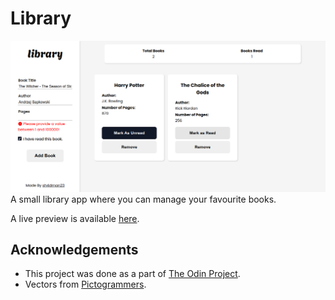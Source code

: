 # Library

![preview](./preview.png)
A small library app where you can manage your favourite books.

A live preview is available [here](https://sh4dman23.github.io/library).

## Acknowledgements
- This project was done as a part of [The Odin Project](https://www.theodinproject.com).
- Vectors from [Pictogrammers](https://pictogrammers.com).